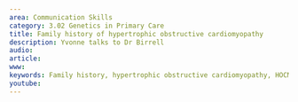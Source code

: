 ```yaml
---
area: Communication Skills
category: 3.02 Genetics in Primary Care
title: Family history of hypertrophic obstructive cardiomyopathy
description: Yvonne talks to Dr Birrell
audio: 
article: 
www: 
keywords: Family history, hypertrophic obstructive cardiomyopathy, HOCM
youtube:
--- 
```

